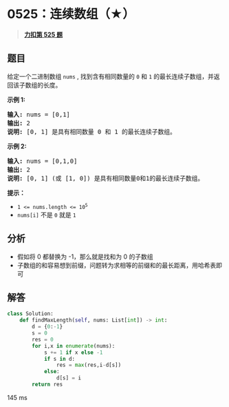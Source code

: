 # 0525：连续数组（★）


> <u>**[力扣第 525 题](https://leetcode.cn/problems/contiguous-array/)**</u>

## 题目

<p>给定一个二进制数组 <code>nums</code> , 找到含有相同数量的 <code>0</code> 和 <code>1</code> 的最长连续子数组，并返回该子数组的长度。</p>



<p><strong>示例 1:</strong></p>

<pre>
<strong>输入:</strong> nums = [0,1]
<strong>输出:</strong> 2
<strong>说明:</strong> [0, 1] 是具有相同数量 0 和 1 的最长连续子数组。</pre>

<p><strong>示例 2:</strong></p>

<pre>
<strong>输入:</strong> nums = [0,1,0]
<strong>输出:</strong> 2
<strong>说明:</strong> [0, 1] (或 [1, 0]) 是具有相同数量0和1的最长连续子数组。</pre>



<p><strong>提示：</strong></p>

<ul>
<li><code>1 <= nums.length <= 10<sup>5</sup></code></li>
<li><code>nums[i]</code> 不是 <code>0</code> 就是 <code>1</code></li>
</ul>


## 分析

- 假如将 0 都替换为 -1，那么就是找和为 0 的子数组
- 子数组的和容易想到前缀，问题转为求相等的前缀和的最长距离，用哈希表即可


## 解答

```python
class Solution:
    def findMaxLength(self, nums: List[int]) -> int:
        d = {0:-1}
        s = 0
        res = 0
        for i,x in enumerate(nums):
            s += 1 if x else -1
            if s in d:
                res = max(res,i-d[s])
            else:
                d[s] = i
        return res
```

145 ms


